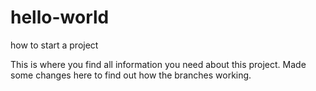 # hello-world
how to start a project 

This is where you find all information you need about this project.
Made some changes here to find out how the branches working.
